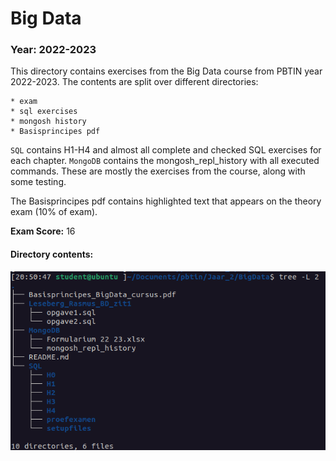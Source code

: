 # Big Data

### Year: 2022-2023

This directory contains exercises from the Big Data course from PBTIN year 2022-2023. The contents are split over different directories: 

    * exam
    * sql exercises
    * mongosh history
    * Basisprincipes pdf

`SQL` contains H1-H4 and almost all complete and checked SQL exercises for each chapter. `MongoDB` contains the mongosh_repl_history with all executed commands. These are mostly the exercises from the course, along with some testing. 

The Basisprincipes pdf contains highlighted text that appears on the theory exam (10% of exam).

**Exam Score:** 16

#### Directory contents:

![directory_structure](../../assets/images/bigdata_structuur.png)
